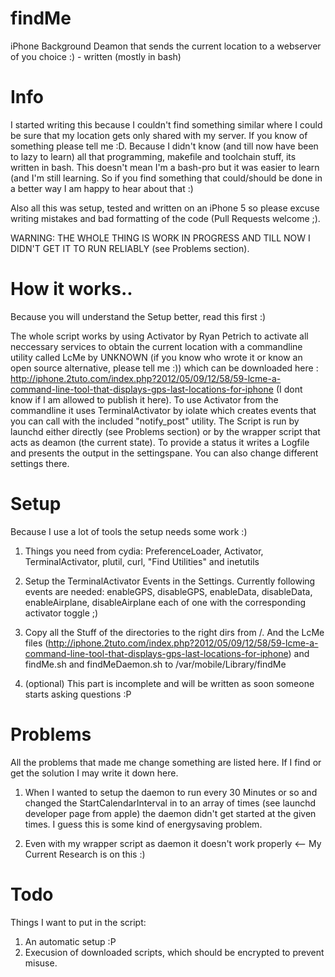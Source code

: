 findMe
======

iPhone Background Deamon that sends the current location to a webserver of you choice :) - written (mostly in bash)

Info
======

I started writing this because I couldn't find something similar where I could be sure that my location gets only shared with my server. If you know of something please tell me :D.
Because I didn't know (and till now have been to lazy to learn) all that programming, makefile and toolchain stuff, its written in bash. This doesn't mean I'm a bash-pro but it was easier to learn (and I'm still learning. So if you find something that could/should be done in a better way I am happy to hear about that :)

Also all this was setup, tested and written on an iPhone 5 so please excuse writing mistakes and bad formatting of the code (Pull Requests welcome ;).


WARNING: THE WHOLE THING IS WORK IN PROGRESS AND TILL NOW I DIDN'T GET IT TO RUN RELIABLY (see Problems section).



How it works..
=======

Because you will understand the Setup better, read this first :)


The whole script works by using Activator by Ryan Petrich to activate all neccessary services to obtain the current location with a commandline utility called LcMe by UNKNOWN (if you know who wrote it or know an open source alternative, please tell me :)) which can be downloaded here : http://iphone.2tuto.com/index.php?2012/05/09/12/58/59-lcme-a-command-line-tool-that-displays-gps-last-locations-for-iphone (I dont know if I am allowed to publish it here).
To use Activator from the commandline it uses TerminalActivator by iolate which creates events that you can call with the included "notify_post" utility.
The Script is run by launchd either directly (see Problems section) or by the wrapper script that acts as deamon (the current state).
To provide a status it writes a Logfile and presents the output in the settingspane. You can also change different settings there.


Setup
=======

Because I use a lot of tools the setup needs some work :)

1. Things you need from cydia:  PreferenceLoader, Activator, TerminalActivator, plutil, curl, "Find Utilities" and inetutils

2. Setup the TerminalActivator Events in the Settings. Currently following events are needed:
enableGPS, disableGPS, enableData, disableData, enableAirplane, disableAirplane each of one with the corresponding activator toggle ;)

3. Copy all the Stuff of the directories to the right dirs from /.
 And the LcMe files (http://iphone.2tuto.com/index.php?2012/05/09/12/58/59-lcme-a-command-line-tool-that-displays-gps-last-locations-for-iphone) and findMe.sh and findMeDaemon.sh to /var/mobile/Library/findMe  


4. (optional) This part is incomplete and will be written as soon someone starts asking questions :P


Problems
=========

All the problems that made me change something are listed here. If I find or get the solution I may write it down here.

1. When I wanted to setup the daemon to run every 30 Minutes or so and changed the StartCalendarInterval in to an array of times (see launchd developer page from apple) the daemon didn't get started at the given times. I guess this is some kind of energysaving problem. 

2. Even with my wrapper script as daemon it doesn't work properly <-- My Current Research is on this :)

Todo
=======

Things I want to put in the script:

1. An automatic setup :P
2. Execusion of downloaded scripts, which should be encrypted to prevent misuse.